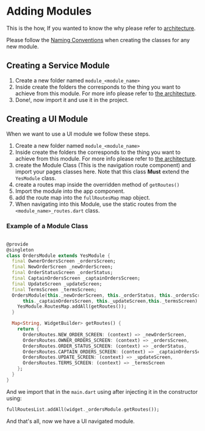 # Adding Modules

This is the how, If you wanted to know the why please refer to [architecture](./architecture.md).

Please follow the [Naming Conventions](./naming-conventions) when creating the classes for any new module.

## Creating a Service Module

1. Create a new folder named `module_<module_name>`
2. Inside create the folders the corresponds to the thing you want to achieve from this module. For more info please refer to [the architecture](./architecture.md).
3. Done!, now import it and use it in the project.

## Creating a UI Module

When we want to use a UI module we follow these steps.

1. Create a new folder named `module_<module_name>`
2. Inside create the folders the corresponds to the thing you want to achieve from this module. For more info please refer to [the architecture](./architecture.md).
3. create the Module Class (This is the navigation route component) and import your pages classes here. Note that this class **Must** extend the `YesModule` class.
4. create a routes map inside the overridden method of `getRoutes()`
5. Import the module into the app component.
6. add the route map into the `fullRoutesMap` map object.
7. When navigating into this Module, use the static routes from the `<module_name>_routes.dart` class.

### Example of a Module Class

```dart

@provide
@singleton
class OrdersModule extends YesModule {
  final OwnerOrdersScreen _ordersScreen;
  final NewOrderScreen _newOrderScreen;
  final OrderStatusScreen _orderStatus;
  final CaptainOrdersScreen _captainOrdersScreen;
  final UpdateScreen _updateScreen;
  final TermsScreen _termsScreen;
  OrdersModule(this._newOrderScreen, this._orderStatus, this._ordersScreen,
      this._captainOrdersScreen, this._updateScreen,this._termsScreen) {
    YesModule.RoutesMap.addAll(getRoutes());
  }

  Map<String, WidgetBuilder> getRoutes() {
    return {
      OrdersRoutes.NEW_ORDER_SCREEN: (context) => _newOrderScreen,
      OrdersRoutes.OWNER_ORDERS_SCREEN: (context) => _ordersScreen,
      OrdersRoutes.ORDER_STATUS_SCREEN: (context) => _orderStatus,
      OrdersRoutes.CAPTAIN_ORDERS_SCREEN: (context) => _captainOrdersScreen,
      OrdersRoutes.UPDATE_SCREEN: (context) => _updateScreen,
      OrdersRoutes.TERMS_SCREEN: (context) => _termsScreen
    };
  }
}
```

And we import that in the `main.dart` using after injecting it in the constructor using:

```dart
fullRoutesList.addAll(widget._ordersModule.getRoutes());
```

And that's all, now we have a UI navigated module.
